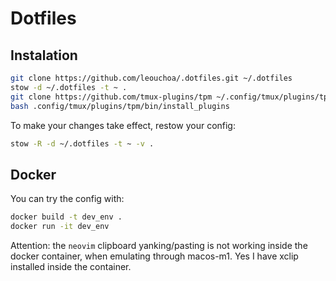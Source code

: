 # Dotfiles

## Instalation

```bash
git clone https://github.com/leouchoa/.dotfiles.git ~/.dotfiles
stow -d ~/.dotfiles -t ~ .
git clone https://github.com/tmux-plugins/tpm ~/.config/tmux/plugins/tpm
bash .config/tmux/plugins/tpm/bin/install_plugins
```

To make your changes take effect, restow your config:

```bash
stow -R -d ~/.dotfiles -t ~ -v .
```

## Docker

You can try the config with:

```bash
docker build -t dev_env .
docker run -it dev_env
```

Attention: the `neovim` clipboard yanking/pasting is not working inside the
docker container, when emulating through macos-m1. Yes I have xclip installed
inside the container.
